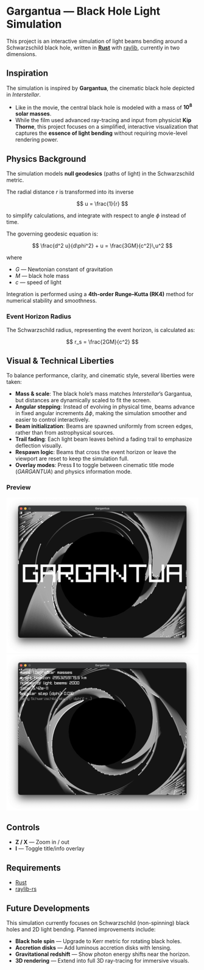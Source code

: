 # Gargantua — Black Hole Light Simulation

This project is an interactive simulation of light beams bending around a Schwarzschild black hole, written in **[Rust](https://github.com/rust-lang/rust)** with [raylib](https://www.raylib.com/), currently in two dimensions.

## Inspiration

The simulation is inspired by **Gargantua**, the cinematic black hole depicted in _Interstellar_.

- Like in the movie, the central black hole is modeled with a mass of **$10^8$ solar masses**.
- While the film used advanced ray-tracing and input from physicist **Kip Thorne**, this project focuses on a simplified, interactive visualization that captures the **essence of light bending** without requiring movie-level rendering power.

## Physics Background

The simulation models **null geodesics** (paths of light) in the Schwarzschild metric.

The radial distance $r$ is transformed into its inverse

$$
u = \frac{1}{r}
$$

to simplify calculations, and integrate with respect to angle $\phi$ instead of time.

The governing geodesic equation is:

$$
\frac{d^2 u}{d\phi^2} + u = \frac{3GM}{c^2}\,u^2
$$

where

- $G$ — Newtonian constant of gravitation  
- $M$ — black hole mass  
- $c$ — speed of light

Integration is performed using a **4th-order Runge–Kutta (RK4)** method for numerical stability and smoothness.

### Event Horizon Radius

The Schwarzschild radius, representing the event horizon, is calculated as:

$$
r_s = \frac{2GM}{c^2}
$$

## Visual & Technical Liberties

To balance performance, clarity, and cinematic style, several liberties were taken:

- **Mass & scale**: The black hole’s mass matches _Interstellar_’s Gargantua, but distances are dynamically scaled to fit the screen.
- **Angular stepping**: Instead of evolving in physical time, beams advance in fixed angular increments $\Delta \phi$, making the simulation smoother and easier to control interactively.
- **Beam initialization**: Beams are spawned uniformly from screen edges, rather than from astrophysical sources.
- **Trail fading**: Each light beam leaves behind a fading trail to emphasize deflection visually.
- **Respawn logic**: Beams that cross the event horizon or leave the viewport are reset to keep the simulation full.
- **Overlay modes**: Press **I** to toggle between cinematic title mode (_GARGANTUA_) and physics information mode.

### Preview

![Screenshot Title](screenshots/screenshot_title.png)
![Screenshot Info](screenshots/screenshot_info.png)

## Controls

- **Z / X** — Zoom in / out  
- **I** — Toggle title/info overlay

## Requirements

- [Rust](https://github.com/rust-lang/rust)
- [raylib-rs](https://github.com/deltaphc/raylib-rs)

## Future Developments

This simulation currently focuses on Schwarzschild (non-spinning) black holes and 2D light bending. Planned improvements include:

- **Black hole spin** — Upgrade to Kerr metric for rotating black holes.  
- **Accretion disks** — Add luminous accretion disks with lensing.  
- **Gravitational redshift** — Show photon energy shifts near the horizon.  
- **3D rendering** — Extend into full 3D ray-tracing for immersive visuals.
